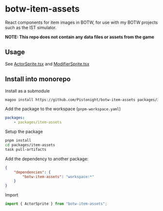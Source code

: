 # botw-item-assets

React components for item images in BOTW, for use with my BOTW projects
such as the IST simulator.

**NOTE: This repo does not contain any data files or assets from the game**

## Usage

See [ActorSprite.tsx](./src/ActorSprite.tsx) and [ModifierSprite.tsx](./src/ModifierSprite.tsx)

## Install into monorepo

Install as a submodule

```bash
magoo install https://github.com/Pistonight/botw-item-assets packages/item-assets --branch main --name item-assets
```

Add the package to the workspace (`pnpm-workspace.yaml`)

```yaml
packages:
    - packages/item-assets
```

Setup the package

```bash
pnpm install
cd packages/item-assets
task pull-artifacts
```

Add the dependency to another package:

```json
{
    "dependencies": {
        "botw-item-assets": "workspace:*"
    }
}
```

Import

```typescript
import { ActorSprite } from "botw-item-assets";
```
